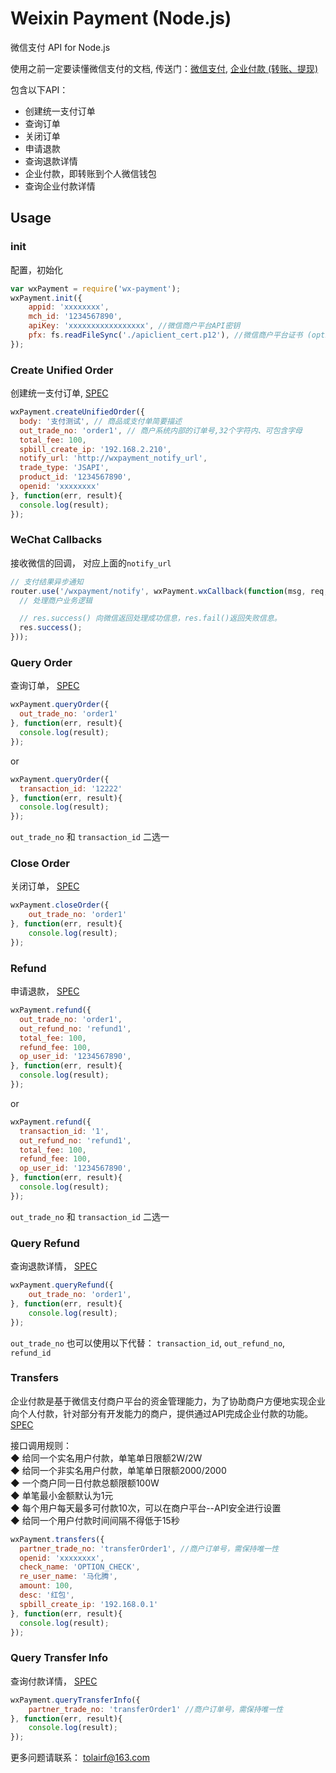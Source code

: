 # Weixin Payment  (Node.js)    
微信支付 API for Node.js

使用之前一定要读懂微信支付的文档, 传送门：[微信支付](https://pay.weixin.qq.com/wiki/doc/api/jsapi.php?chapter=1_1), [企业付款 (转账、提现)](https://pay.weixin.qq.com/wiki/doc/api/tools/mch_pay.php?chapter=14_1)

包含以下API：  
* 创建统一支付订单
* 查询订单
* 关闭订单
* 申请退款
* 查询退款详情
* 企业付款，即转账到个人微信钱包
* 查询企业付款详情

##  Usage

### init
配置，初始化

```javascript
var wxPayment = require('wx-payment');
wxPayment.init({
	appid: 'xxxxxxxx',
	mch_id: '1234567890',
	apiKey: 'xxxxxxxxxxxxxxxxx', //微信商户平台API密钥
	pfx: fs.readFileSync('./apiclient_cert.p12'), //微信商户平台证书 (optional，部分API需要使用)
});
```

### Create Unified Order
创建统一支付订单, [SPEC](https://pay.weixin.qq.com/wiki/doc/api/jsapi.php?chapter=9_1)

```javascript
wxPayment.createUnifiedOrder({
  body: '支付测试', // 商品或支付单简要描述
  out_trade_no: 'order1', // 商户系统内部的订单号,32个字符内、可包含字母
  total_fee: 100,
  spbill_create_ip: '192.168.2.210',
  notify_url: 'http://wxpayment_notify_url',
  trade_type: 'JSAPI',
  product_id: '1234567890',
  openid: 'xxxxxxxx'
}, function(err, result){
  console.log(result);
});
```


### WeChat Callbacks
接收微信的回调， 对应上面的`notify_url`

```javascript
// 支付结果异步通知
router.use('/wxpayment/notify', wxPayment.wxCallback(function(msg, req, res, next){
  // 处理商户业务逻辑

  // res.success() 向微信返回处理成功信息，res.fail()返回失败信息。
  res.success();
}));
```

### Query Order
查询订单， [SPEC](https://pay.weixin.qq.com/wiki/doc/api/jsapi.php?chapter=9_2)

```javascript
wxPayment.queryOrder({
  out_trade_no: 'order1'
}, function(err, result){
  console.log(result);
});
```
or

```javascript
wxPayment.queryOrder({
  transaction_id: '12222'
}, function(err, result){
  console.log(result);
});
```

`out_trade_no` 和 `transaction_id` 二选一


### Close Order
关闭订单， [SPEC](https://pay.weixin.qq.com/wiki/doc/api/jsapi.php?chapter=9_3)

```javascript
wxPayment.closeOrder({
	out_trade_no: 'order1'
}, function(err, result){
	console.log(result);
});
```

### Refund
申请退款， [SPEC](https://pay.weixin.qq.com/wiki/doc/api/jsapi.php?chapter=9_4)

```javascript
wxPayment.refund({
  out_trade_no: 'order1',
  out_refund_no: 'refund1',
  total_fee: 100,
  refund_fee: 100,
  op_user_id: '1234567890',
}, function(err, result){
  console.log(result);
});
```
or

```javascript
wxPayment.refund({
  transaction_id: '1',
  out_refund_no: 'refund1',
  total_fee: 100,
  refund_fee: 100,
  op_user_id: '1234567890',
}, function(err, result){
  console.log(result);
});
```

`out_trade_no` 和 `transaction_id` 二选一


### Query Refund
查询退款详情， [SPEC](https://pay.weixin.qq.com/wiki/doc/api/jsapi.php?chapter=9_5)

```javascript
wxPayment.queryRefund({
	out_trade_no: 'order1',
}, function(err, result){
	console.log(result);
});
```
`out_trade_no` 也可以使用以下代替： `transaction_id`, `out_refund_no`, `refund_id`


### Transfers
企业付款是基于微信支付商户平台的资金管理能力，为了协助商户方便地实现企业向个人付款，针对部分有开发能力的商户，提供通过API完成企业付款的功能。[SPEC](https://pay.weixin.qq.com/wiki/doc/api/tools/mch_pay.php?chapter=14_2)

接口调用规则：            
◆ 给同一个实名用户付款，单笔单日限额2W/2W          
◆ 给同一个非实名用户付款，单笔单日限额2000/2000           
◆ 一个商户同一日付款总额限额100W           
◆ 单笔最小金额默认为1元            
◆ 每个用户每天最多可付款10次，可以在商户平台--API安全进行设置           
◆ 给同一个用户付款时间间隔不得低于15秒          


```javascript
wxPayment.transfers({
  partner_trade_no: 'transferOrder1', //商户订单号，需保持唯一性
  openid: 'xxxxxxxx',
  check_name: 'OPTION_CHECK',
  re_user_name: '马化腾',
  amount: 100,
  desc: '红包',
  spbill_create_ip: '192.168.0.1'
}, function(err, result){
  console.log(result);
});
```


### Query Transfer Info
查询付款详情， [SPEC](https://pay.weixin.qq.com/wiki/doc/api/tools/mch_pay.php?chapter=14_3)

```javascript
wxPayment.queryTransferInfo({
	partner_trade_no: 'transferOrder1' //商户订单号，需保持唯一性
}, function(err, result){
	console.log(result);
});
```

更多问题请联系： tolairf@163.com
